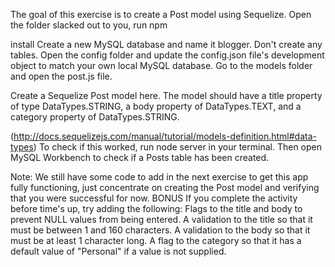 The goal of this exercise is to create a Post model using Sequelize. Open the folder slacked out to you, run npm 

install Create a new MySQL database and name it blogger. Don't create any tables. Open the config folder and 
update the config.json file's development object to match your own local MySQL database.
 Go to the models folder 
and open the post.js file. 

Create a Sequelize Post model here. The model should have a title property of type 
DataTypes.STRING, a body property of DataTypes.TEXT, and a category property of DataTypes.STRING. 

(http://docs.sequelizejs.com/manual/tutorial/models-definition.html#data-types)
 To check if this worked, run 
node server in your terminal. 
Then open MySQL Workbench to check if a Posts table has been created.

 Note: We 
still have some code to add in the next exercise to get this app fully functioning, just concentrate on creating 
the Post model and verifying that you were successful for now. BONUS If you complete the activity before time's 
up, try adding the following: Flags to the title and body to prevent NULL values from being entered. A 
validation to the title so that it must be between 1 and 160 characters. A validation to the body so that it 
must be at least 1 character long.
A flag to the category so that it has a default value of "Personal" if a value is not supplied.
